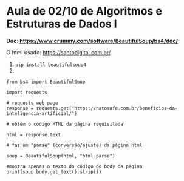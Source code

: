 # Aula de 02/10 de Algoritmos e Estruturas de Dados I 

**Doc: https://www.crummy.com/software/BeautifulSoup/bs4/doc/**

O html usado: https://santodigital.com.br/

1. ` pip install beautifulsoup4 `
2.
````
from bs4 import BeautifulSoup

import requests

# requests web page 
response = requests.get("https://natosafe.com.br/beneficios-da-inteligencia-artificial/")

# obtém o código HTML da página requisitada

html = response.text

# faz um "parse" (conversão/ajuste) da página html

soup = BeautifulSoup(html, "html.parse")

#mostra apenas o texto do código do body da página
print(soup.body.get_text().strip())
````
